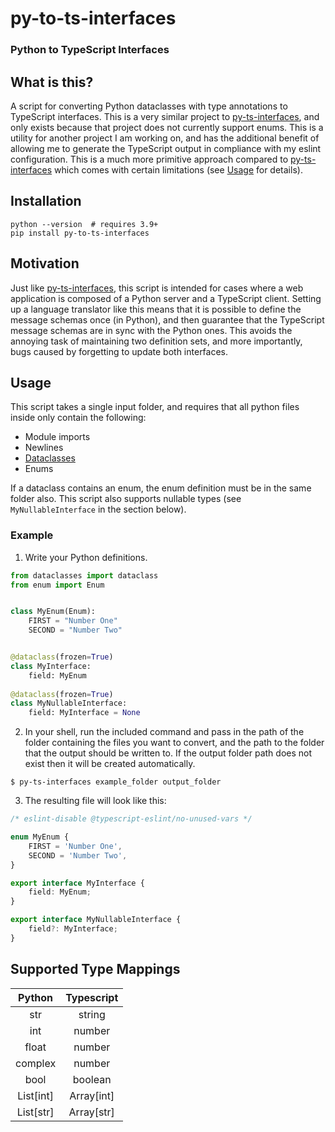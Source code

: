 # py-to-ts-interfaces
### Python to TypeScript Interfaces

## What is this?

A script for converting Python dataclasses with type annotations to TypeScript interfaces. This is a very similar 
project to [py-ts-interfaces](https://github.com/cs-cordero/py-ts-interfaces), and only exists because that project 
does not currently support enums. This is a utility for another project I am working on, and has the 
additional benefit of allowing me to generate the TypeScript output in compliance with my eslint configuration. This 
is a much more primitive approach compared to [py-ts-interfaces](https://github.com/cs-cordero/py-ts-interfaces) which 
comes with certain limitations (see [Usage](#Usage) for details).

## Installation

```
python --version  # requires 3.9+
pip install py-to-ts-interfaces
```

## Motivation

Just like [py-ts-interfaces](https://github.com/cs-cordero/py-ts-interfaces), this script is intended for cases 
where a web application is composed of a Python server and a TypeScript client. Setting up a language translator 
like this means that it is possible to define the message schemas once (in Python), and then guarantee that the 
TypeScript message schemas are in sync with the Python ones. This avoids the annoying task of maintaining two 
definition sets, and more importantly, bugs caused by forgetting to update both interfaces.

## Usage

This script takes a single input folder, and requires that all python files inside only contain the following:
- Module imports
- Newlines
- [Dataclasses](https://docs.python.org/3/library/dataclasses.html)
- Enums

If a dataclass contains an enum, the enum definition must be in the same folder also. 
This script also supports nullable types (see `MyNullableInterface` in the section below).

### Example

1. Write your Python definitions.

```python
from dataclasses import dataclass
from enum import Enum


class MyEnum(Enum):
    FIRST = "Number One"
    SECOND = "Number Two"


@dataclass(frozen=True)
class MyInterface:
    field: MyEnum
    
@dataclass(frozen=True)
class MyNullableInterface:
    field: MyInterface = None

```

2. In your shell, run the included command and pass in the path of the folder containing the files you want to convert, 
   and the path to the folder that the output should be written to. If the output folder path does not exist then it 
   will be created automatically. 
```
$ py-ts-interfaces example_folder output_folder
```

3. The resulting file will look like this:
```typescript
/* eslint-disable @typescript-eslint/no-unused-vars */

enum MyEnum {
    FIRST = 'Number One',
    SECOND = 'Number Two',
}

export interface MyInterface {
    field: MyEnum;
}

export interface MyNullableInterface {
    field?: MyInterface;
}
```

## Supported Type Mappings

| Python                          | Typescript                    |
|:-------------------------------:|:-----------------------------:|
| str                             | string                        |
| int                             | number                        |
| float                           | number                        |
| complex                         | number                        |
| bool                            | boolean                       |
| List[int]                       | Array[int]                    |
| List[str]                       | Array[str]                    |
